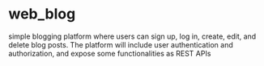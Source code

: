 # web_blog
simple blogging platform where users can sign up, log in, create, edit, and delete blog posts. The platform will include user authentication and authorization, and expose some functionalities as REST APIs
